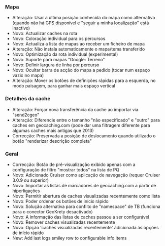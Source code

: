 ### Mapa
- Alteração: Usar a última posição conhecida do mapa como alternativa (quando não há GPS disponível e "seguir a minha localização" está inactivo)
- Novo: Actualizar caches na rota
- Novo: Coloração individual para os percursos
- Novo: Actualiza a lista de mapas ao receber um ficheiro de mapa
- Alteração: Não instala automaticamente o mapa/tema transferido
- Novo: Optimização da rota individual (experimental)
- Novo: Suporte para mapas "Google: Terreno"
- Novo: Definir largura de linha por percurso
- Novo: Ocultar barra de acção do mapa a pedido (tocar num espaço vazio no mapa)
- Alteração: Mover os botões de definições rápidas para a esquerda, no modo paisagem, para ganhar mais espaço vertical

### Detalhes da cache
- Alteração: Forçar nova transferência da cache ao importar via "send2cgeo"
- Alteração: Diferencie entre o tamanho "não especificado" e "outro" para caches em geocaching.com (pode dar uma filtragem diferente para algumas caches mais antigas que 2013)
- Correcção: Preservada a posição de deslocamento quando utilizado o botão "renderizar descrição completa"

### Geral
- Correcção: Botão de pré-visualização exibido apenas com a configuração de filtro "mostrar todos" na lista de PQ
- Novo: Adicionado Cruiser como aplicação de navegação (requer Cruiser 3.0.9 ou superior)
- Novo: Importar as listas de marcadores de geocaching.com a partir de hiperligações
- Novo: Permitir abertura de caches visualizadas recentemente como lista
- Novo: Poder ordenar os botões de início rápido
- Novo: Solução alternativa para conflito de "namespace" de TB (funciona para o conector GeoKrety desactivado)
- Novo: A informação das listas de caches passou a ser configurável
- Novo: Remover caches visualizadas recentemente
- Novo: Opção 'caches visualizadas recentemente' adicionada às opções de início rápido
- New: Add last logs smiley row to configurable info items

